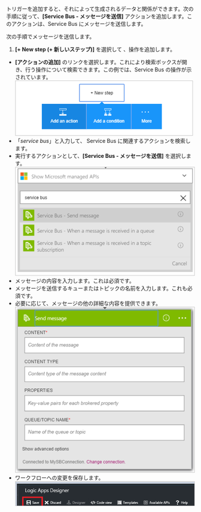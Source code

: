 トリガーを追加すると、それによって生成されるデータと関係ができます。次の手順に従って、**[Service Bus - メッセージを送信]** アクションを追加します。このアクションは、Service Bus にメッセージを送信します。

次の手順でメッセージを送信します。  

1. **[+ New step (+ 新しいステップ)]** を選択して 、操作を追加します。  
- **[アクションの追加]** のリンクを選択します。これにより検索ボックスが開き、行う操作について検索できます。この例では、Service Bus の操作が示されています。  
![Service Bus アクション イメージ 1](./media/connectors-create-api-servicebus/action-1.png)   
- 「*service bus*」と入力して、 Service Bus に関連するアクションを検索します。  
- 実行するアクションとして、**[Service Bus - メッセージを送信]** を選択します。  
![Service Bus アクション イメージ 2](./media/connectors-create-api-servicebus/action-2.png)   
- メッセージの内容を入力します。これは必須です。  
- メッセージを送信するキューまたはトピックの名前を入力します。これも必須です。   
- 必要に応じて、メッセージの他の詳細な内容を提供できます。     
![Service Bus アクション イメージ 3](./media/connectors-create-api-servicebus/action-3.png)   
- ワークフローへの変更を保存します。      
![Service Bus アクション イメージ 4](./media/connectors-create-api-servicebus/action-4.png)  
  
  

<!---HONumber=AcomDC_0810_2016-->
